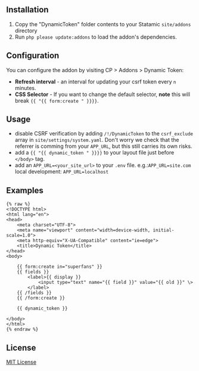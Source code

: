 ## Installation

1. Copy the "DynamicToken" folder contents to your Statamic `site/addons` directory
2. Run `php please update:addons` to load the addon's dependencies.

## Configuration

You can configure the addon by visiting CP > Addons > Dynamic Token:

  * **Refresh interval** - an interval for updating your csrf token every `n` minutes.
  * **CSS Selector** - If you want to change the default selector, **note** this will break `{{ "{{ form:create " }}}}`.

## Usage

 * disable CSRF verification by adding `/!/DynamicToken` to the `csrf_exclude` array in `site/settings/system.yaml`. Don't worry we check that the referrer is comming from your `APP_URL`, but this still carries its own risks.
 * add a `{{ "{{ dynamic_token " }}}}` to your layout file just before `</body>` tag.
 * add an `APP_URL=<your_site_url>` to your `.env` file.
e.g.:`APP_URL=site.com`
local development: `APP_URL=localhost`

## Examples

```
{% raw %}
<!DOCTYPE html>
<html lang="en">
<head>
	<meta charset="UTF-8">
	<meta name="viewport" content="width=device-width, initial-scale=1.0">
	<meta http-equiv="X-UA-Compatible" content="ie=edge">
	<title>Dynamic Token</title>
</head>
<body>

	{{ form:create in="superfans" }}
	{{ fields }}
		<label>{{ display }}
			<input type="text" name="{{ field }}" value="{{ old }}" \>
		</label>
	{{ /fields }}
	{{ /form:create }}

	{{ dynamic_token }}

</body>
</html>
{% endraw %}
```

## License

[MIT License](http://emd.mit-license.org)
